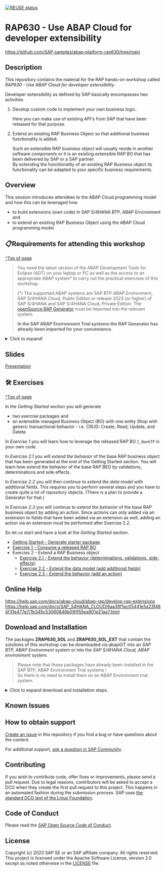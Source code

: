 [![REUSE status](https://api.reuse.software/badge/github.com/stanersk/abap-platform-rap630)](https://api.reuse.software/info/github.com/stanersk/abap-platform-rap630)

# RAP630 - Use ABAP Cloud for developer extensibility
https://github.com/SAP-samples/abap-platform-rap630/tree/main

## Description

This repository contains the material for the RAP hands-on workshop called _RAP630 - Use ABAP Cloud for developer extensibility_.  

Developer extensibility as defined by SAP basically encompasses two activities 

1. Develop custom code to implement your own business logic.   

   Here you can make use of existing API's from SAP that have been released for that purpose.
   
3. Extend an existing RAP Business Object so that additional business functionality is added.

   Such an extensible RAP business object will usually reside in another software components or it is an existing extensible RAP BO that has been delivered by SAP or a SAP partner.  
   By extending the funcitionality of an existing RAP Business object its functionality can be adapted to your specific business requirements.

## Overview

This session introduces attendees to the ABAP Cloud programming model and how this can be leveraged how
- to build extensions (own code) in SAP S/4HANA BTP, ABAP Environment and  
- to extend an existing RAP Business Object using the ABAP Cloud programming model.   

## 📋Requirements for attending this workshop 
[^Top of page](#)

> You need the latest version of the ABAP Development Tools for Eclipse (ADT) on your laptop or PC as well as the access to an appropriate ABAP system* to carry out the practical exercises of this workshop.
>
> (*) The supported ABAP systems are SAP BTP ABAP Environment, SAP S/4HANA Cloud, Public Edition or release 2023 (or higher) of SAP S/4HANA and SAP S/4HANA Cloud, Private Edition.
> The [openSource RAP Generator](https://github.com/SAP-samples/cloud-abap-rap) must be imported into the relevant system.
> 
> **In the SAP ABAP Environment Trial systems the RAP Generator has already been imported for your convenience.**  

<details>
  <summary>Click to expand!</summary>

The requirements to follow the exercises in this repository are:
1. [Install the latest Eclipse platform and the latest ABAP Development Tools (ADT) plugin](https://developers.sap.com/tutorials/abap-install-adt.html)
2. [Create an user on the SAP BTP, ABAP environment Trial](https://developers.sap.com/tutorials/abap-environment-trial-onboarding.html) (_Read exception below_)
3. [Create an ABAP Cloud Project](https://developers.sap.com/tutorials/abap-environment-create-abap-cloud-project.html)

>> ⚠ **Exception regarding SAP-led events such as "ABAP Developer Day" and "SAP CodeJam"**:   
>> → A dedicated ABAP system with pre-generated packages for the hands-on workshop participants will be provided.   
>> → Access to the system details for this on-site workshop will be provided by the instructors during the session.    
</details>


## Slides
[Presentation](https://github.com/SAP-samples/teched2023-DT182v/blob/5468676ccceadbda6e9b16432f12194a7de3eb39/slides/AD182v%40SAP_TechEd_2023_final_RAP_Extensibility_JS.pdf) 

## 🛠 Exercises
[^Top of page](#)

In the _Getting Started_ section you will generate 
- two exercise packages and
- an extensible managed Business Object (BO) with one entity _Shop_ with generic transactional behavior - i.e. CRUD: Create, Read, Update, and Delete. 

In _Exercise 1_ you will learn how to leverage the released RAP BO `I_BankTP` in your own code. 

In _Exercise 2.1_ you will _extend the behavior_ of the base RAP business object that has been generated at the end of the Getting Started section. You will learn how extend the behavior of the base RAP BEO by validations, determinations and side effects. 

In _Exercise 2.2_ you will then continue to _extend the data model_ with additional fields. This requires you to perform several steps and you have to create quite a lot of repository objects. (There is a plan to provide a Generator for that.)  

In _Exercise 2.3_ you will continue to _extend the behavior_ of the base RAP business object by adding an action. Since actions can only added via an extension to fields that have been added via an extension as well, adding an action via an extension must be performed after Exercise 2.2.   

So let us start and have a look at the _Getting Started_ section.

- [Getting Started - Generate starter package](exercises/ex0/)
- [Exercise 1 - Consume a released RAP BO](exercises/ex1/)
- Exercies 2 - Extend a RAP Business object
  - [Exercise 2.1 - Extend the behavior (determinations, validations, side-effects)](exercises/ex2/)
  - [Exercise 2.2 - Extend the data model (add additional fields)](exercises/ex3/)
  - [Exercise 2.3 - Extend the behavior (add an action)](exercises/ex4/)

## Online Help

https://help.sap.com/docs/abap-cloud/abap-rap/develop-rap-extensions
https://help.sap.com/docs/SAP_S4HANA_CLOUD/6aa39f1ac05441e5a23f484f31e477e7/1b345c53060846b091f55ea901e21ae7.html

## Download and Installation

The packages **ZRAP630_SOL** and **ZRAP630_SOL_EXT** that contain the solutions of this workshop can be downloaded via abapGIT into an *SAP BTP, ABAP Environment* system or into the *SAP S/4HANA Cloud, ABAP environment* system.

> Please note that these packages have already been installed in the SAP BTP, ABAP Environment Trial systems !   
> So there is no need to install them on an ABAP Environment trial system.   

<details>
  <summary>Click to expand download and installation steps.</summary>

  The steps to download and install the package of the base RAP business object can be found here:   
   
1. Create a package **'ZRAP630_SOL'** with **'ZLOCAL'** as the superpackage.  
2. Link this package with the URL of the RAP630 GitHub repository `https://github.com/SAP-samples/abap-platform-rap630`.
3. Use the branch `main`.
4. Pull changes.
5. Use mass activation to activate the objects that have been imported in step 3.
6. Publish the service binding `ZRAP630UI_SHOP_O4_SOL`.

   After you have performed the aforementioned steps you can continue to download the solution package of the extension project **ZRAP630_SOL_EXT**.

   Since these are stored for technical reasons in another Github repository **abap-platform-rap630-ext** you have to
   to download the source from that repository 'https://github.com/SAP-samples/abap-platform-rap630-ext'.
   
   
</details>

## Known Issues
<!-- You may simply state "No known issues. -->

## How to obtain support
[Create an issue](https://github.com/SAP-samples/<repository-name>/issues) in this repository if you find a bug or have questions about the content.
 
For additional support, [ask a question in SAP Community](https://answers.sap.com/questions/ask.html).

## Contributing
If you wish to contribute code, offer fixes or improvements, please send a pull request. Due to legal reasons, contributors will be asked to accept a DCO when they create the first pull request to this project. This happens in an automated fashion during the submission process. SAP uses [the standard DCO text of the Linux Foundation](https://developercertificate.org/).

## Code of Conduct
Please read the [SAP Open Source Code of Conduct](https://github.com/SAP-samples/.github/blob/main/CODE_OF_CONDUCT.md).

## License
Copyright (c) 2023 SAP SE or an SAP affiliate company. All rights reserved. This project is licensed under the Apache Software License, version 2.0 except as noted otherwise in the [LICENSE](LICENSE) file.
